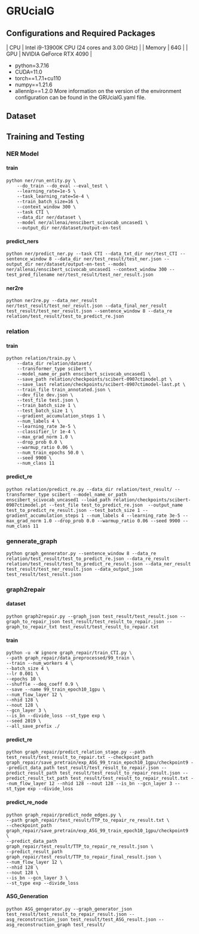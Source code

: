 # GRUcialG


## Configurations and Required Packages
| CPU    | Intel i9-13900K CPU (24 cores and 3.00 GHz)    |
| Memory    | 64G    |
| GPU    | NVIDIA GeForce RTX 4090    |

- python=3.7.16
- CUDA=11.0
- torch==1.7.1+cu110
- numpy==1.21.6
- allennlp==1.2.0
More information on the version of the environment configuration can be found in the GRUcialG.yaml file.

## Dataset

## Training and Testing
### NER Model

#### train

```shell
python ner/run_entity.py \
	--do_train --do_eval --eval_test \
	--learning_rate=1e-5 \
	--task_learning_rate=5e-4 \
	--train_batch_size=16 \
	--context_window 300 \
	--task CTI \
	--data_dir ner/dataset \
	--model ner/allenai/enscibert_scivocab_uncased1 \
	--output_dir ner/dataset/output-en-test
```

#### predict_ners

```shell
python ner/predict_ner.py --task CTI --data_txt_dir ner/test_CTI --sentence_window 8 --data_dir ner/test_result/test_ner.json --output_dir ner/dataset/output-en-test --model ner/allenai/enscibert_scivocab_uncased1 --context_window 300 --test_pred_filename ner/test_result/test_ner_result.json
```

####  ner2re

```shell
python ner2re.py --data_ner_result ner/test_result/test_ner_result.json --data_final_ner_result test_result/test_ner_result.json --sentence_window 8 --data_re relation/test_result/test_to_predict_re.json
```

### relation

#### train

```shell
python relation/train.py \
	--data_dir relation/dataset/ 
	--transformer_type scibert \
	--model_name_or_path enscibert_scivocab_uncased1 \
	--save_path relation/checkpoints/scibert-0907ctimodel.pt \
	--save_last relation/checkpoints/scibert-0907ctimodel-last.pt \
	--train_file train_annotated.json \
	--dev_file dev.json \
	--test_file test.json \
	--train_batch_size 1 \
	--test_batch_size 1 \
	--gradient_accumulation_steps 1 \
	--num_labels 4 \
	--learning_rate 3e-5 \
	--classifier_lr 1e-4 \
	--max_grad_norm 1.0 \
	--drop_prob 0.0 \
	--warmup_ratio 0.06 \
	--num_train_epochs 50.0 \
	--seed 9900 \
	--num_class 11
```

#### predict_re

```shell
python relation/predict_re.py --data_dir relation/test_result/ --transformer_type scibert --model_name_or_path enscibert_scivocab_uncased1 --load_path relation/checkpoints/scibert-0907ctimodel.pt --test_file test_to_predict_re.json  --output_name test_to_predict_re_result.json --test_batch_size 1 --gradient_accumulation_steps 1 --num_labels 4 --learning_rate 3e-5 --max_grad_norm 1.0 --drop_prob 0.0 --warmup_ratio 0.06 --seed 9900 --num_class 11

```

### gennerate_graph

```shell
python graph_gennerator.py --sentence_window 8 --data_re relation/test_result/test_to_predict_re.json --data_re_result relation/test_result/test_to_predict_re_result.json --data_ner_result test_result/test_ner_result.json --data_output_json test_result/test_result.json
```

### graph2repair 

#### dataset

```shell
python graph2repair.py --graph_json test_result/test_result.json --graph_to_repair_json test_result/test_result_to_repair.json --graph_to_repair_txt test_result/test_result_to_repair.txt
```

#### train

```shell
python -u -W ignore graph_repair/train_CTI.py \
--path graph_repair/data_preprocessed/99_train \
--train --num_workers 4 \
--batch_size 4 \
--lr 0.001 \
--epochs 10 \
--shuffle --deq_coeff 0.9 \
--save --name 99_train_epoch10_1gpu \
--num_flow_layer 12 \
--nhid 128 \
--nout 128 \
--gcn_layer 3 \
--is_bn --divide_loss --st_type exp \
--seed 2019 \
--all_save_prefix ./
```

#### predict_re

```shell
python graph_repair/predict_relation_stage.py --path test_result/test_result_to_repair.txt --checkpoint_path graph_repair/save_pretrain/exp_ASG_99_train_epoch10_1gpu/checkpoint9 --predict_data_path test_result/test_result_to_repair.json --predict_result_path test_result/test_result_to_repair_result.json --predict_result_txt_path test_result/test_result_to_repair_result.txt --num_flow_layer 12 --nhid 128 --nout 128 --is_bn --gcn_layer 3 --st_type exp --divide_loss
```

#### predict_re_node

```shell
python graph_repair/predict_node_edges.py \
--path graph_repair/test_result/TTP_to_repair_re_result.txt \
--checkpoint_path graph_repair/save_pretrain/exp_ASG_99_train_epoch10_1gpu/checkpoint9  \
--predict_data_path graph_repair/test_result/TTP_to_repair_re_result.json \
--predict_result_path graph_repair/test_result/TTP_to_repair_final_result.json \
--num_flow_layer 12 \
--nhid 128 \
--nout 128 \
--is_bn --gcn_layer 3 \
--st_type exp --divide_loss
```

#### ASG_Generation
```shell
python ASG_gengerator.py --graph_generator_json test_result/test_result_to_repair_result.json --asg_reconstruction_json test_result/test_ASG_result.json --asg_reconstruction_graph test_result/
```
